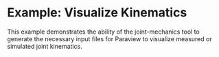 # Example: Visualize Kinematics

This example demonstrates the ability of the joint-mechanics tool to generate the necessary input files for Paraview to visualize measured or simulated joint kinematics. 